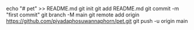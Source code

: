 echo "# pet" >> README.md
git init
git add README.md
git commit -m "first commit"
git branch -M main
git remote add origin https://github.com/piyadaphosuwannaphorn/pet.git
git push -u origin main

